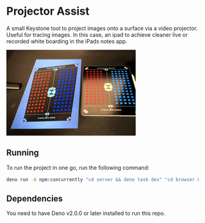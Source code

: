 # Projector Assist

A small Keystone tool to project images onto a surface via a video projector. Useful for tracing images. In this case,
an ipad to achieve cleaner live or recorded white boarding in the iPads notes app.

![Example Aligning with iPad Screen](./assets/docs/2025-01-28_projector_assist_websocket_keystone.gif)

## Running

To run the project in one go, run the following command:

```bash
deno run -A npm:concurrently "cd server && deno task dev" "cd browser && deno task dev"
```

## Dependencies

You need to have Deno v2.0.0 or later installed to run this repo.